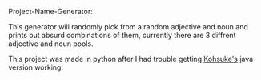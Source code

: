 Project-Name-Generator:

This generator will randomly pick from a random adjective and noun and prints out absurd combinations of them, currently there are 3 diffrent adjective and noun pools.

This project was made in python after I had trouble getting [Kohsuke's](https://github.com/kohsuke/wordnet-random-name) java version working.
